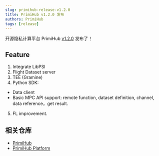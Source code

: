 ```yaml
---
slug: primihub-release-v1.2.0
title: PrimiHub v1.2.0 发布
authors: PrimiHub
tags: [release]
---
```


开源隐私计算平台 PrimiHub [v1.2.0](https://github.com/primihub/primihub/releases/tag/1.2.0) 发布了！

<!--truncate-->

## Feature

1. Integrate LibPSI 
2. Flight Dataset server
3. TEE (Gramine)
4. Python SDK: 
  * Data client
  * Basic MPC API support: remote function, dataset definition, channel, data reference，get result.
5. FL improvement.

## 相关仓库

* [PrimiHub](https://github.com/primihub/primihub)
* [PrimiHub Platform](https://github.com/primihub/primihub-platform)